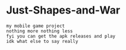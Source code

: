 # Just-Shapes-and-War
	my mobile game project
	nothing more nothing less
	fyi you can get the apk releases and play
	idk what else to say really
